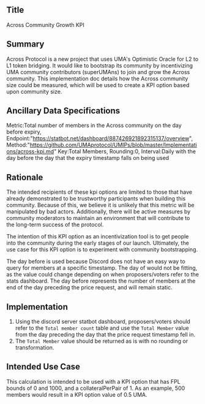 ## Title

Across Community Growth KPI


## Summary
Across Protocol is a new project that uses UMA's Optimistic Oracle for L2 to L1 token bridging. It would like to bootstrap its community by incentivizing UMA community contributors (superUMAns) to join and grow the Across community. This implementation doc details how the Across community size could be measured, which will be used to create a KPI option based upon community size. 


## Ancillary Data Specifications
Metric:Total number of members in the Across community on the day before expiry,
Endpoint:"https://statbot.net/dashboard/887426921892315137/overview",
Method:"https://github.com/UMAprotocol/UMIPs/blob/master/Implementations/across-kpi.md"
Key:Total Members,
Rounding:0,
Interval:Daily with the day before the day that the expiry timestamp falls on being used

## Rationale

The intended recipients of these kpi options are limited to those that have already demonstrated to be trustworthy participants when building this community. Because of this, we believe it is unlikely that this metric will be manipulated by bad actors. Additionally, there will be active measures by community moderators to maintain an environment that will contribute to the long-term success of the protocol. 

The intention of this KPI option as an incentivization tool is to get people into the community during the early stages of our launch. Ultimately, the use case for this KPI option is to experiment with community bootstrapping.

The day before is used because Discord does not have an easy way to query for members at a specific timestamp. The day of would not be fitting, as the value could change depending on when proposers/voters refer to the stats dashboard. The day before represents the number of members at the end of the day preceding the price request, and will remain static. 

## Implementation

1. Using the discord server statbot dashboard, proposers/voters should refer to the `Total member count` table and use the `Total Member` value from the day preceding the day that the price request timestamp fell in.
2. The `Total Member` value should be returned as is with no rounding or transformation.


## Intended Use Case

This calculation is intended to be used with a KPI option that has FPL bounds of 0 and 1000, and a collateralPerPair of 1. As an example, 500 members would result in a KPI option value of 0.5 UMA.